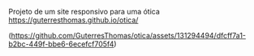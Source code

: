 Projeto de um site responsivo para uma ótica
https://guterresthomas.github.io/otica/

(https://github.com/GuterresThomas/otica/assets/131294494/dfcff7a1-b2bc-449f-bbe6-6ecefcf705f4)

